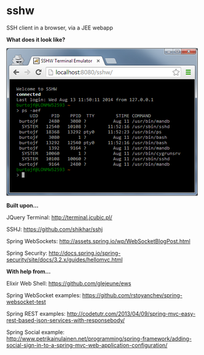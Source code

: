 sshw
====

SSH client in a browser, via a JEE webapp

**What does it look like?**

![](https://raw.githubusercontent.com/the-james-burton/sshw/master/doc/sshw-screenshot.png)

**Built upon...**

JQuery Terminal: http://terminal.jcubic.pl/

SSHJ: https://github.com/shikhar/sshj

Spring WebSockets: http://assets.spring.io/wp/WebSocketBlogPost.html

Spring Security: http://docs.spring.io/spring-security/site/docs/3.2.x/guides/hellomvc.html

**With help from...**

Elixir Web Shell: https://github.com/glejeune/ews

Spring WebSocket examples: https://github.com/rstoyanchev/spring-websocket-test

Spring REST examples: http://codetutr.com/2013/04/09/spring-mvc-easy-rest-based-json-services-with-responsebody/

Spring Social example: http://www.petrikainulainen.net/programming/spring-framework/adding-social-sign-in-to-a-spring-mvc-web-application-configuration/
